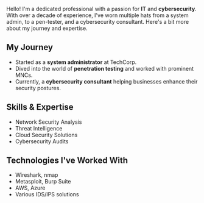 Hello! I'm a dedicated professional with a passion for **IT** and **cybersecurity**. With over a decade of experience, I've worn multiple hats from a system admin, to a pen-tester, and a cybersecurity consultant. Here's a bit more about my journey and expertise.

## My Journey
- Started as a **system administrator** at TechCorp.
- Dived into the world of **penetration testing** and worked with prominent MNCs.
- Currently, a **cybersecurity consultant** helping businesses enhance their security postures.

## Skills & Expertise
- Network Security Analysis
- Threat Intelligence
- Cloud Security Solutions
- Cybersecurity Audits

## Technologies I've Worked With
- Wireshark, nmap
- Metasploit, Burp Suite
- AWS, Azure
- Various IDS/IPS solutions